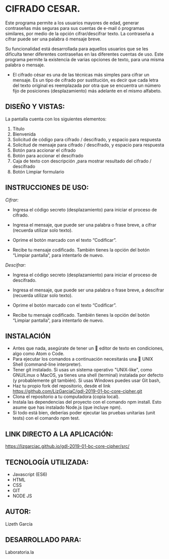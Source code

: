 # CIFRADO CESAR.

Este programa permite a los usuarios mayores de edad, generar contraseñas más seguras para sus cuentas de e-mail ó programas similares, por medio de la opción cifrar/descifrar texto.
La contraseña a cifrar puede ser una palabra ó mensaje breve.

Su funcionalidad está desarrollada para aquellos usuarios que se les dificulta tener diferentes contraseñas en las diferentes cuentas de uso. Este programa permite la existencia de varias opciones de texto, para una misma palabra o mensaje.


- El cifrado césar es una de las técnicas más simples para cifrar un mensaje. Es un tipo de cifrado por sustitución, es decir que cada letra del texto original es reemplazada por otra que se encuentra un número fijo de posiciones (desplazamiento) más adelante en el mismo alfabeto. 


## DISEÑO Y VISTAS:

La pantalla cuenta con los siguientes elementos:
1.	Título
2.	Bienvenida
3.	Solicitud de código para cifrado / descifrado, y espacio para respuesta
4.	Solicitud de mensaje para cifrado / descifrado, y espacio para respuesta
5.	Botón para accionar el cifrado
6.	Botón para accionar el descifrado
7.	Caja de texto con descripción ,para mostrar resultado del cifrado / descifrado
8.	Botón Limpiar formulario 


## INSTRUCCIONES DE USO:

*Cifrar:*

-	Ingresa el código secreto (desplazamiento) para iniciar el proceso de cifrado.

-	Ingresa el mensaje, que puede ser una palabra o frase breve,  a cifrar (recuerda utilizar solo texto).

-	Oprime el botón marcado con el texto “Codificar”.

-	Recibe tu mensaje codificado.
También tienes la opción del botón “Limpiar pantalla”, para intentarlo de nuevo.


*Descifrar:*

-	Ingresa el código secreto (desplazamiento) para iniciar el proceso de descifrado.

-	Ingresa el mensaje, que puede ser una palabra o frase breve,  a descifrar (recuerda utilizar solo texto).

-	Oprime el botón marcado con el texto “Codificar”.

-	Recibe tu mensaje codificado.
También tienes la opción del botón “Limpiar pantalla”, para intentarlo de nuevo.

## INSTALACIÓN

- Antes que nada, asegúrate de tener un 📝 editor de texto en condiciones, algo como Atom o Code.
- Para ejecutar los comandos a continuación necesitarás una 🐚 UNIX Shell (command-line interpreter).
- Tener git instalado. Si usas un sistema operativo "UNIX-like", como GNU/Linux o MacOS, ya tienes una shell (terminal) instalada por defecto (y probablemente git también). Si usas Windows puedes usar Git bash,
- Haz tu propio fork del repositorio, desde el link https://github.com/LizGarciaC/gdl-2019-01-bc-core-cipher.git
- Clona el repositorio a tu computadora (copia local).
- Instala las dependencias del proyecto con el comando npm install. Esto asume que has instalado Node.js (que incluye npm).
- Si todo está bien, deberías poder ejecutar las pruebas unitarias (unit tests) con el comando npm test.


## LINK DIRECTO A LA APLICACIÓN:

https://lizgarciac.github.io/gdl-2019-01-bc-core-cipher/src/

## TECNOLOGÍA UTILIZADA:

-	Javascript (ES6)
-	HTML
-	CSS
-	GIT
-   NODE JS



## AUTOR: 
Lizeth García

## DESARROLLADO PARA:
Laboratoria.la




